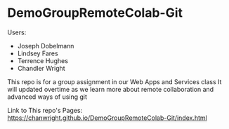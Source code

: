 # DemoGroupRemoteColab-Git
Users:
* Joseph Dobelmann
* Lindsey Fares
* Terrence Hughes
* Chandler Wright

This repo is for a group assignment in our Web Apps and Services class
It will updated overtime as we learn more about remote collaboration and advanced ways of using git

Link to This repo's Pages: https://chanwright.github.io/DemoGroupRemoteColab-Git/index.html

